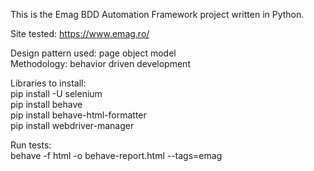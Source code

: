 This is the Emag BDD Automation Framework project written in Python.

Site tested: https://www.emag.ro/

Design pattern used: page object model\
Methodology: behavior driven development


Libraries to install:\
pip install -U selenium\
pip install behave\
pip install behave-html-formatter\
pip install webdriver-manager

Run tests:\
behave -f html -o behave-report.html --tags=emag




